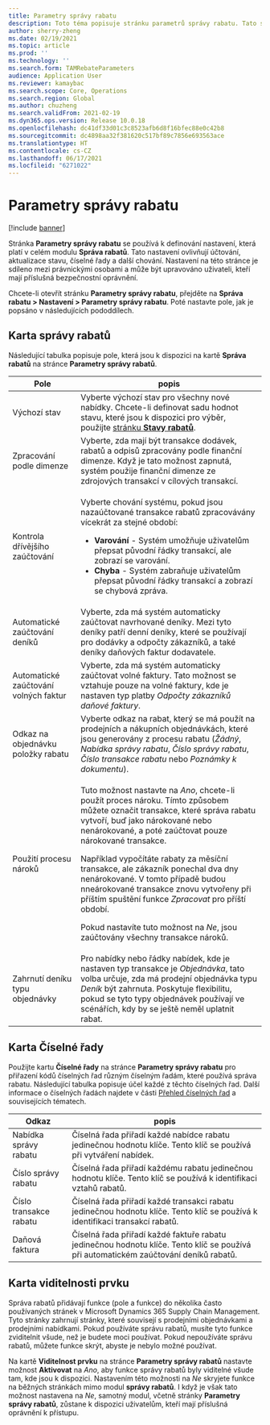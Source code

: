 ```yaml
---
title: Parametry správy rabatu
description: Toto téma popisuje stránku parametrů správy rabatu. Tato stránka obsahuje nastavení, která ovlivňují účtování, aktualizace stavu, číselné řady a další chování.
author: sherry-zheng
ms.date: 02/19/2021
ms.topic: article
ms.prod: ''
ms.technology: ''
ms.search.form: TAMRebateParameters
audience: Application User
ms.reviewer: kamaybac
ms.search.scope: Core, Operations
ms.search.region: Global
ms.author: chuzheng
ms.search.validFrom: 2021-02-19
ms.dyn365.ops.version: Release 10.0.18
ms.openlocfilehash: dc41df33d01c3c8523afb6d8f16bfec88e0c42b8
ms.sourcegitcommit: dc4898aa32f381620c517bf89c7856e693563ace
ms.translationtype: HT
ms.contentlocale: cs-CZ
ms.lasthandoff: 06/17/2021
ms.locfileid: "6271022"
---
```

# <a name="rebate-management-parameters"></a>Parametry správy rabatu

[!include [banner](../includes/banner.md)]

Stránka **Parametry správy rabatu** se používá k definování nastavení, která platí v celém modulu **Správa rabatů**. Tato nastavení ovlivňují účtování, aktualizace stavu, číselné řady a další chování. Nastavení na této stránce je sdíleno mezi právnickými osobami a může být upravováno uživateli, kteří mají příslušná bezpečnostní oprávnění.

Chcete-li otevřít stránku **Parametry správy rabatu**, přejděte na **Správa rabatu \> Nastavení \> Parametry správy rabatu**. Poté nastavte pole, jak je popsáno v následujících pododdílech.

## <a name="rebate-management-tab"></a>Karta správy rabatů

Následující tabulka popisuje pole, která jsou k dispozici na kartě **Správa rabatů** na stránce **Parametry správy rabatů**.

| Pole | popis |
|---|---|
| Výchozí stav | Vyberte výchozí stav pro všechny nové nabídky. Chcete-li definovat sadu hodnot stavu, které jsou k dispozici pro výběr, použijte [stránku **Stavy rabatů**](rebate-statuses.md). |
| Zpracování podle dimenze | Vyberte, zda mají být transakce dodávek, rabatů a odpisů zpracovány podle finanční dimenze. Když je tato možnost zapnutá, systém použije finanční dimenze ze zdrojových transakcí v cílových transakcí. |
| Kontrola dřívějšího zaúčtování | <p>Vyberte chování systému, pokud jsou nazaúčtované transakce rabatů zpracovávány vícekrát za stejné období:</p><ul><li>**Varování** - Systém umožňuje uživatelům přepsat původní řádky transakcí, ale zobrazí se varování.</li><li>**Chyba** - Systém zabraňuje uživatelům přepsat původní řádky transakcí a zobrazí se chybová zpráva. |
| Automatické zaúčtování deníků | Vyberte, zda má systém automaticky zaúčtovat navrhované deníky. Mezi tyto deníky patří denní deníky, které se používají pro dodávky a odpočty zákazníků, a také deníky daňových faktur dodavatele. |
| Automatické zaúčtování volných faktur | Vyberte, zda má systém automaticky zaúčtovat volné faktury. Tato možnost se vztahuje pouze na volné faktury, kde je nastaven typ platby *Odpočty zákazníků daňové faktury*. |
| Odkaz na objednávku položky rabatu | Vyberte odkaz na rabat, který se má použít na prodejních a nákupních objednávkách, které jsou generovány z procesu rabatu (*Žádný*, *Nabídka správy rabatu*, *Číslo správy rabatu*, *Číslo transakce rabatu* nebo *Poznámky k dokumentu*). |
| Použití procesu nároků | <p>Tuto možnost nastavte na *Ano*, chcete-li použít proces nároku. Tímto způsobem můžete označit transakce, které správa rabatu vytvoří, buď jako nárokované nebo nenárokované, a poté zaúčtovat pouze nárokované transakce.</p><p>Například vypočítáte rabaty za měsíční transakce, ale zákazník ponechal dva dny nenárokované. V tomto případě budou nneárokované transakce znovu vytvořeny při příštím spuštění funkce *Zpracovat* pro příští období.</p><p>Pokud nastavíte tuto možnost na *Ne*, jsou zaúčtovány všechny transakce nároků.</p> |
| Zahrnutí deníku typu objednávky | Pro nabídky nebo řádky nabídek, kde je nastaven typ transakce je *Objednávka*, tato volba určuje, zda má prodejní objednávka typu *Deník* být zahrnuta. Poskytuje flexibilitu, pokud se tyto typy objednávek používají ve scénářích, kdy by se ještě neměl uplatnit rabat. |

## <a name="number-sequences-tab"></a>Karta Číselné řady

Použijte kartu **Číselné řady** na stránce **Parametry správy rabatu** pro přiřazení kódů číselných řad různým číselným řadám, které používá správa rabatu. Následující tabulka popisuje účel každé z těchto číselných řad. Další informace o číselných řadách najdete v části [Přehled číselných řad](../../fin-ops-core/fin-ops/organization-administration/number-sequence-overview.md) a souvisejících tématech.

| Odkaz | popis |
|---|---|
| Nabídka správy rabatu | Číselná řada přiřadí každé nabídce rabatu jedinečnou hodnotu klíče. Tento klíč se používá při vytváření nabídek. |
| Číslo správy rabatu | Číselná řada přiřadí každému rabatu jedinečnou hodnotu klíče. Tento klíč se používá k identifikaci vztahů rabatů. |
| Číslo transakce rabatu | Číselná řada přiřadí každé transakci rabatu jedinečnou hodnotu klíče. Tento klíč se používá k identifikaci transakcí rabatů. |
| Daňová faktura | Číselná řada přiřadí každé faktuře rabatu jedinečnou hodnotu klíče. Tento klíč se používá při automatickém zaúčtování deníků rabatů. |

## <a name="feature-visibility-tab"></a>Karta viditelnosti prvku

Správa rabatů přidávají funkce (pole a funkce) do několika často používaných stránek v Microsoft Dynamics 365 Supply Chain Management. Tyto stránky zahrnují stránky, které souvisejí s prodejními objednávkami a prodejními nabídkami. Pokud používáte správu rabatů, musíte tyto funkce zviditelnit všude, než je budete moci používat. Pokud nepoužíváte správu rabatů, můžete funkce skrýt, abyste je nebylo možné používat.

Na kartě **Viditelnost prvku** na stránce **Parametry správy rabatů** nastavte možnost **Aktivovat** na *Ano*, aby funkce správy rabatů byly viditelné všude tam, kde jsou k dispozici. Nastavením této možnosti na *Ne* skryjete funkce na běžných stránkách mimo modul **správy rabatů**. I když je však tato možnost nastavena na *Ne*, samotný modul, včetně stránky **Parametry správy rabatů**, zůstane k dispozici uživatelům, kteří mají příslušná oprávnění k přístupu.
